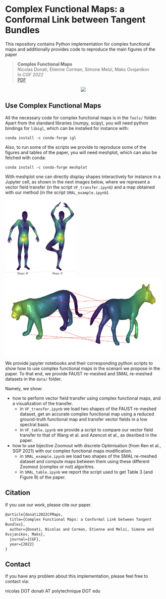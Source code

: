 # Complex Functional Maps: a Conformal Link between Tangent Bundles

This repository contains Python implementation for complex functional maps and additionally provides code to reproduce the main figures of the paper

> **Complex Functional Maps**<br/>
> Nicolas Donati, Etienne Corman, Simone Melzi, Maks Ovsjanikov<br/>
> In *CGF 2022*<br/>
> [PDF](https://arxiv.org/pdf/2112.09546.pdf)
<!--
> [Video](https://www.youtube.com/watch?v=U6wtw6W4x3I),
> [Project page](http://igl.ethz.ch/projects/instant-meshes/)
-->


<p align="center">
<img src="images/TEASER.png" width="600">
</p>

## Use Complex Functional Maps
All the necessary code for complex functional maps is in the ``Tools/`` folder. Apart from the standard libraries (numpy, scipy), you will need python bindings for ``libigl``, which can be installed for instance with:

    conda install -c conda-forge igl

Also, to run some of the scripts we provide to reproduce some of the figures and tables of the paper, you will need meshplot, which can also be fetched with conda:

    conda install -c conda-forge meshplot

With meshplot one can directly display shapes interactively for instance in a Jupyter cell, as shown in the next images below, where we represent a vector field transfer (in the script ``VF_transfer.ipynb``) and a map obtained with our method (in the script ``SMAL_example.ipynb``).

<p float="left">
<img src="images/mp_VF_transfer.png" height="250">
<img src="images/mp_map.png" height="250">
</p>

We provide jupyter notebooks and their corresponding python scripts to show how to use complex functional maps in the scenarii we propose in the paper. To that end, we provide FAUST re-meshed and SMAL re-meshed datasets in the ``data/`` folder.

Namely, we show:
* how to perform vector field transfer using complex functional maps, and a visualization of the transfer.
  * in ``VF_transfer.ipynb`` we load two shapes of the FAUST re-meshed dataset, get an accurate complex functional map using a reduced ground-truth functional map and transfer vector fields in a low spectral basis.
  * in ``VF_table.ipynb`` we provide a script to compare our vector field transfer to that of Wang et al. and Azencot et al., as desribed in the paper.
* how to use bijective Zoomout with discrete Optimisation (from Ren et al., SGP 2021) with our complex functional maps modification.
  * in ``SMAL_example.ipynb`` we load two shapes of the SMAL re-meshed dataset and compute maps between them using these different Zoomout (complex or not) algoritms.
  * in ``SMAL_table.ipynb`` we report the script used to get Table 3 (and Figure 9) of the paper.

## Citation
If you use our work, please cite our paper.
```
@article{donati2022CFMaps,
  title={Complex Functional Maps: a Conformal Link between Tangent Bundles},
  author={Donati, Nicolas and Corman, Etienne and Melzi, Simone and Ovsjanikov, Maks},
  journal={CGF},
  year={2022}
}
```

## Contact
If you have any problem about this implementation, please feel free to contact via:

nicolas DOT donati AT polytechnique DOT edu